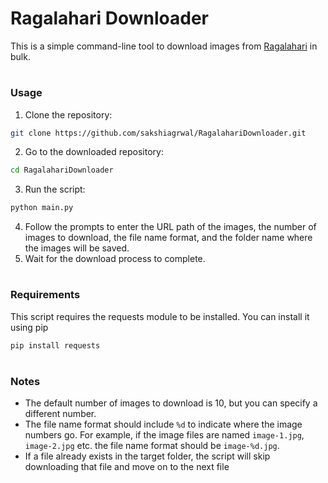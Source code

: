 # Ragalahari Downloader

This is a simple command-line tool to download images from [Ragalahari](https://www.ragalahari.com) in bulk.

#

### Usage

1. Clone the repository:

```bash
git clone https://github.com/sakshiagrwal/RagalahariDownloader.git
```

2. Go to the downloaded repository:

```bash
cd RagalahariDownloader
```

3. Run the script:

```bash
python main.py
```

4. Follow the prompts to enter the URL path of the images, the number of images to download, the file name format, and the folder name where the images will be saved.
5. Wait for the download process to complete.

#

### Requirements

This script requires the requests module to be installed. You can install it using pip

```bash
pip install requests
```

#

### Notes

- The default number of images to download is 10, but you can specify a different number.
- The file name format should include `%d` to indicate where the image numbers go. For example, if the image files are named `image-1.jpg`, `image-2.jpg` etc. the file name format should be `image-%d.jpg`.
- If a file already exists in the target folder, the script will skip downloading that file and move on to the next file
